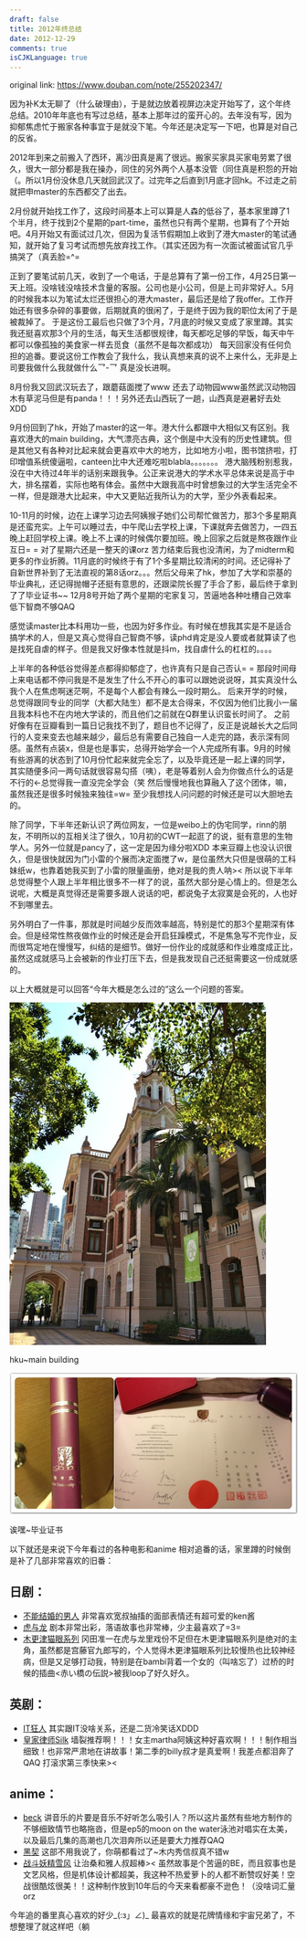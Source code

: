 ```yaml
---
draft: false
title: 2012年终总结
date: 2012-12-29
comments: true
isCJKLanguage: true
---
```


original link: https://www.douban.com/note/255202347/

因为补K太无聊了（什么破理由），于是就边放着视屏边决定开始写了，这个年终总结。2010年年底也有写过总结，基本上那年过的蛮开心的。去年没有写，因为抑郁焦虑忙于搬家各种事宜于是就没下笔。今年还是决定写一下吧，也算是对自己的反省。

2012年到来之前搬入了西环，离沙田真是离了很远。搬家买家具买家电劳累了很久，很大一部分都是我在操办，同住的另外两个人基本没管（同住真是积怨的开始（。所以1月份没休息几天就回武汉了。过完年之后直到1月底才回hk。不过走之前就把申master的东西都交了出去。

2月份就开始找工作了，这段时间基本上可以算是人森的低谷了，基本家里蹲了1个半月，终于找到2个星期的part-time，虽然也只有两个星期，也算有了个开始吧。4月开始又有面试过几次，但因为复活节假期加上收到了港大master的笔试通知，就开始了复习考试而想先放弃找工作。（其实还因为有一次面试被面试官几乎搞哭了（真丢脸=^=

正到了要笔试前几天，收到了一个电话，于是总算有了第一份工作，4月25日第一天上班。没啥钱没啥技术含量的客服。公司也是小公司，但是上司非常好人。5月的时候我本以为笔试太烂还很担心的港大master，最后还是给了我offer。工作开始还有很多杂碎的事要做，后期就真的很闲了，于是终于因为我的职位太闲了于是被裁掉了。 于是这份工最后也只做了3个月，7月底的时候又变成了家里蹲。其实我还挺喜欢那3个月的生活，每天生活都很规律，每天都吃足够的早饭，每天中午都可以像孤独的美食家一样去觅食（虽然不是每次都成功） 每天回家没有任何负担的追番。要说这份工作教会了我什么，我认真想来真的说不上来什么，无非是上司要我做什么我就做什么乛-乛 真是没长进啊。

8月份我又回武汉玩去了，跟蘑菇面搅了www 还去了动物园www虽然武汉动物园木有草泥马但是有panda！！！另外还去山西玩了一趟，山西真是避暑好去处XDD

9月份回到了hk，开始了master的这一年。港大什么都跟中大相似又有区别。我喜欢港大的main building，大气漂亮古典，这个倒是中大没有的历史性建筑。但是其他又有各种对比起来就会更喜欢中大的地方，比如地方小啦，图书馆挤啦，打印增值系统傻逼啦，canteen比中大还难吃啦blabla。。。。。。。
港大脑残粉别惹我，没在中大待过4年半的话别来跟我争。公正来说港大的学术水平总体来说是高于中大，排名摆着，实际也略有体会。虽然中大跟我高中时曾想象过的大学生活完全不一样，但是跟港大比起来，中大又更贴近我所认为的大学，至少外表看起来。

10-11月的时候，边在上课学习边去阿姨猴子她们公司帮忙做苦力，那3个多星期真是还蛮充实。上午可以睡过去，中午爬山去学校上课，下课就奔去做苦力，一四五晚上赶回学校上课。晚上不上课的时候偶尔要加班。晚上回家之后就是熬夜跟作业互日= = 对了星期六还是一整天的课orz
苦力结束后我也没清闲，为了midterm和更多的作业折腾。11月底的时候终于有了1个多星期比较清闲的时间。还记得补了自新世界补到了无法直视的第8话orz。。。然后父母来了hk，参加了大学和崇基的毕业典礼，还记得抛帽子还挺有意思的，还跟梁院长握了手合了影，最后终于拿到了了毕业证书~~
12月8号开始了两个星期的宅家复习，苦逼地各种吐槽自己效率低下智商不够QAQ

感觉读master比本科用功一些，也因为好多作业。有时候在想我其实是不是适合搞学术的人，但是又真心觉得自己智商不够，读phd肯定是没人要或者就算读了也是找死自虐的样子。但是我又好像本性就是抖m，找自虐什么的杠杠的。。。。

上半年的各种低谷觉得差点都得抑郁症了，也许真有只是自己否认= = 那段时间母上来电话都不停问我是不是发生了什么不开心的事可以跟她说说呀，其实真没什么我个人在焦虑啊迷茫啊，不是每个人都会有辣么一段时期么。
后来开学的时候，总觉得跟同专业的同学（大都大陆生）都不是太合得来，不仅因为他们比我小一届且我本科也不在内地大学读的，而且他们之前就在Q群里认识蛮长时间了。
之前好像有在豆瓣看到一篇日记我找不到了，题目也不记得了，反正是说越长大之后同行的人变来变去也越来越少，最后总有需要自己独自一人走完的路，表示深有同感。虽然有点装x，但是也是事实，总得开始学会一个人完成所有事。9月的时候有些游离的状态到了10月份忙起来就完全忘了，以及毕竟还是一起上课的同学，其实随便多问一两句话就很容易勾搭（咦），老是等着别人会为你做点什么的话是不行的←总觉得我一直没完全学会（笑
然后慢慢地我也算融入了这个团体，嘛，虽然我还是很多时候独来独往=w= 至少我想找人问问题的时候还是可以大胆地去的。

除了同学，下半年还新认识了两位网友，一位是weibo上的伪宅同学，rinn的朋友，不明所以的互相关注了很久，10月初的CWT一起逛了的说，挺有意思的生物学人。另外一位就是pancy了，这一定是因为缘分啦XDD 本来豆瓣上也没认识很久，但是很快就因为门小雷的个展而决定面搅了w，是位虽然大只但是很萌的工科妹纸w，也靠着她我买到了小雷的限量画册，绝对是我的贵人呐><
所以说下半年总觉得整个人跟上半年相比很多不一样了的说，虽然大部分是心情上的。但是怎么说呢，大概是真觉得还是需要多跟人说话的吧，都说兔子太寂寞是会死的，人也好不到哪里去。

另外明白了一件事，那就是时间越少反而效率越高，特别是忙的那3个星期深有体会。但是经常性熬夜做作业的时候还是会开启狂躁模式，不是焦急写不完作业，反而很笃定地在慢慢写，纠结的是细节。做好一份作业的成就感和作业难度成正比，虽然这成就感马上会被新的作业打压下去，但是我发现自己还挺需要这一份成就感的。

以上大概就是可以回答“今年大概是怎么过的”这么一个问题的答案。

![hku~main building](../../assets/images/p7698236.jpg)

hku~main building



![诶嘿~毕业证书](../../assets/images/p7698237.jpg)

诶嘿~毕业证书



以下就还是来说下今年看过的各种电影和anime
相对追番的话，家里蹲的时候倒是补了几部非常喜欢的旧番：

## 日剧：
- [不能结婚的男人](https://movie.douban.com/subject/2160933/) 非常喜欢宽叔抽搐的面部表情还有超可爱的ken酱
- [虎与龙](https://movie.douban.com/subject/2173112/) 剧本非常出彩，落语故事也非常棒，少主最喜欢了=3=
- [木更津猫眼系列](https://movie.douban.com/subject/1465676/) 冈田准一在虎与龙里戏份不足但在木更津猫眼系列是绝对的主角，虽然都是宫藤官九郎写的，个人觉得木更津猫眼系列比较慢热也比较神经病，但是又足够打动我，特别是在bambi背着一个女的（叫啥忘了）过桥的时候的插曲<赤い橋の伝説>被我loop了好久好久。

## 英剧：
- [IT狂人](https://movie.douban.com/subject/1758810/) 其实跟IT没啥关系，还是二货冷笑话XDDD
- [皇家律师Silk](https://movie.douban.com/subject/5919662/) 墙裂推荐啊！！！女主martha阿姨这种好喜欢啊！！！制作相当细致！也非常严肃地在讲故事！第二季的billy叔才是真爱啊！我差点都泪奔了QAQ 打滚求第三季快来><

## anime：
- [beck](https://movie.douban.com/subject/1760835/) 讲音乐的片要是音乐不好听怎么吸引人？所以这片虽然有些地方制作的不够细致情节也略拖沓，但是ep5的moon on the water泳池对唱实在太美，以及最后几集的高潮也几次泪奔所以还是要大力推荐QAQ
- [黑契](https://movie.douban.com/subject/2052059/) 这部不用我说了，你萌都看过了~木内秀信叔真不错w
- [战斗妖精雪风](https://movie.douban.com/subject/1457390/) 让治桑和雅人叔超棒>< 虽然故事是个苦逼的BE，而且叙事也是文艺风格，但是机体设计都超美，我这种不热爱萝卜的人都不断赞叹好美！空战很酷炫很美！！这种制作放到10年后的今天来看都豪不逊色！（没啥词汇量orz

今年追的番里真心喜欢的好少\_(:з」∠)\_
最喜欢的就是花牌情缘和宇宙兄弟了，不想整理了就这样吧（躺
